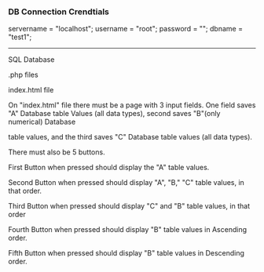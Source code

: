 ### DB Connection Crendtials ###

servername = "localhost";
username = "root";
password = "";
dbname = "test1";

---------------------------------


SQL Database

.php files

index.html file

On "index.html" file there must be a page with 3 input fields. One field saves "A" Database table Values (all data types), second saves "B"(only numerical) Database 

table values, and the third saves "C" Database table values (all data types).

There must also be 5 buttons. 

First Button when pressed should display the "A" table values.

Second Button when pressed should display "A", "B," "C" table values, in that order. 

Third Button when pressed should display "C" and "B" table values, in that order

Fourth Button when pressed should display "B" table values in Ascending order.

Fifth Button when pressed should display "B" table values in Descending order. 
